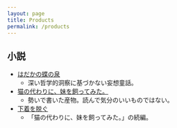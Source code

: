 ```yaml
---
layout: page
title: Products
permalink: /products
---
```


## 小説
* [はだかの蝶の泉](https://kakuyomu.jp/works/1177354054881958122)
	- 深い哲学的洞察に基づかない妄想童話。
* [猫の代わりに、妹を飼ってみた。](https://kakuyomu.jp/works/1177354054880827679)
	- 勢いで書いた産物。読んで気分のいいものではない。
* [下着を脱ぐ](https://kakuyomu.jp/works/1177354054880828204)
	- 「猫の代わりに、妹を飼ってみた。」の続編。
